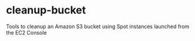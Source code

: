 # cleanup-bucket
Tools to cleanup an Amazon S3 bucket using Spot instances launched from the EC2 Console
